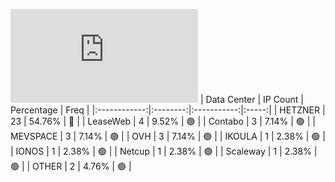 ![Diagramm](https://github.com/obajay/StateSync-snapshots/blob/main/Projects/AndromedaProtocol/1/README.md)
| Data Center | IP Count | Percentage | Freq |
|:------------:|:--------:|:-----------:|:-----:|
| HETZNER | 23 | 54.76% | 🔴 |
| LeaseWeb | 4 | 9.52% | 🟢 |
| Contabo | 3 | 7.14% | 🟢 |
| MEVSPACE | 3 | 7.14% | 🟢 |
| OVH | 3 | 7.14% | 🟢 |
| IKOULA | 1 | 2.38% | 🟢 |
| IONOS | 1 | 2.38% | 🟢 |
| Netcup | 1 | 2.38% | 🟢 |
| Scaleway | 1 | 2.38% | 🟢 |
| OTHER | 2 | 4.76% | 🟢 |